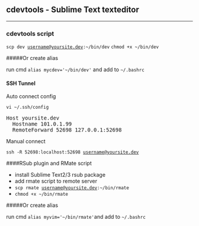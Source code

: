 ## cdevtools - Sublime Text texteditor

---
### cdevtools script

<code>scp dev username@yoursite.dev:~/bin/dev</code>
<code>chmod +x ~/bin/dev</code>

#####Or create alias

run cmd
<code>alias mycdev='~/bin/dev'</code> 
and add to
<code>~/.bashrc </code>
#### SSH Tunnel

Auto connect config

<code>vi ~/.ssh/config</code>

<pre>
Host yoursite.dev
  Hostname 101.0.1.99
  RemoteForward 52698 127.0.0.1:52698
</pre>

Manual connect

<code>ssh -R 52698:localhost:52698 username@yoursite.dev</code>


####RSub plugin and RMate script
- install Sublime Text2/3 rsub package 
- add rmate script to remote server
- <code>scp rmate username@yoursite.dev:~/bin/rmate</code>
- <code>chmod +x ~/bin/rmate</code>

#####Or create alias

run cmd
<code>alias myvim='~/bin/rmate'</code>and add to
<code>~/.bashrc </code>